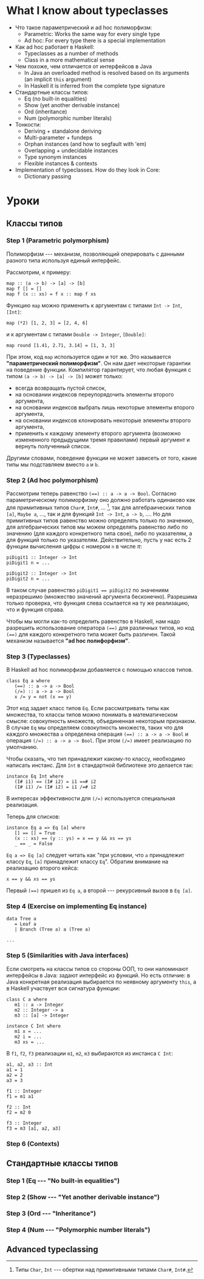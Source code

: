 <!--
vim: ft=markdown
-->

What I know about typeclasses
=============================

* Что такое параметрический и ad hoc полиморфизм:
    - Parametric: Works the same way for every single type
    - Ad hoc: For every type there is a special implementation
* Как ad hoc работает в Haskell:
    - Typeclasses as a number of methods
    - Class in a more mathematical sense
* Чем похоже, чем отличается от интерфейсов в Java
    - In Java an overloaded method is resolved based on its arguments
      (an implicit `this` argument)
    - In Haskell it is inferred from the complete type signature
* Стандартные классы типов:
    - Eq (no built-in equalities)
    - Show (yet another derivable instance)
    - Ord (inheritance)
    - Num (polymorphic number literals)
* Тонкости:
    - Deriving + standalone deriving
    - Multi-parameter + fundeps
    - Orphan instances (and how to segfault with 'em)
    - Overlapping + undecidable instances
    - Type synonym instances
    - Flexible instances & contexts
* Implementation of typeclasses. How do they look in Core:
    - Dictionary passing

Уроки
=====

Классы типов
------------

### Step 1 (Parametric polymorphism)

Полиморфизм --- механизм, позволяющий оперировать с данными
разного типа используя единый интерфейс.

Рассмотрим, к примеру:

    map :: (a -> b) -> [a] -> [b]
    map f [] = []
    map f (x :: xs) = f x :: map f xs

Функцию `map` можно применить к аргументам с типами `Int -> Int`, `[Int]`:

    map (*2) [1, 2, 3] = [2, 4, 6]

и к аргументам с типами `Double -> Integer`, `[Double]`:

    map round [1.41, 2.71, 3.14] = [1, 3, 3]

При этом, код `map` используется один и тот же. Это называется
**"параметрический полиморфизм"**. Он нам дает некоторые гарантии
на поведение функции. Компилятор гарантирует, что любая функция с типом
`(a -> b) -> [a] -> [b]` может только:

* всегда возвращать пустой список,
* на основании индексов переупорядочить элементы второго аргумента,
* на основании индексов выбрать лишь некоторые элементы второго аргумента,
* на основании индексов клонировать некоторые элементы второго аргумента,
* применить к каждому элементу второго аргумента (возможно измененного предыдущими
  тремя правилами) первый аргумент и вернуть полученный список.

Другими словами, поведение функции не может зависеть от того, какие типы мы
подставляем вместо `a` и `b`.

### Step 2 (Ad hoc polymorphism)

Рассмотрим теперь равенство `(==) :: a -> a -> Bool`. Согласно параметрическому
полиморфизму оно должно работать одинаково как для примитивных типов
`Char#`, `Int#`, ... [^1], так для алгебраических типов `[a]`, `Maybe a`, ...,
так и для функций `Int -> Int`, `a -> b`, .... Но для примитивных типов равенство
можно определять только по значению, для алгебраических типов мы можем определять
равенство либо по значению (для каждого конкретного типа свое), либо по указателям,
а для функций только по указателям. Действительно, пусть у нас есть 2
функции вычисления цифры с номером `n` в числе $\pi$:

    piDigit1 :: Integer -> Int
    piDigit1 n = ...

    piDigit2 :: Integer -> Int
    piDigit2 n = ...

В таком случае равенство `piDigit1 == piDigit2` по значениям неразрешимо (множество
значений аргумента бесконечно). Разрешима только проверка, что функция слева
ссылается на ту же реализацию, что и функция справа.

Чтобы мы могли как-то определить равенство в Haskell, нам надо разрешить использование
оператора `(==)` для различных типов, но код `(==)` для каждого конкретного типа может
быть различен. Такой механизм называется **"ad hoc полифорфизм"**.

[^1]: Типы `Char`, `Int` --- обертки над примитивными типами `Char#`, `Int#`.

### Step 3 (Typeclasses)

В Haskell ad hoc полиморфизм добавляется с помощью классов типов.

    class Eq a where
       (==) :: a -> a -> Bool
       (/=) :: a -> a -> Bool
       x /= y = not (x == y)

Этот код задает класс типов `Eq`. Если рассматривать типы как множества,
то классы типов можно понимать в математическом смысле: совокупность множеств,
объединенная некоторым признаком. В случае `Eq` мы определяем совокупность множеств,
таких что для каждого множества `a` определена операция `(==) :: a -> a -> Bool`
и операция `(/=) :: a -> a -> Bool`. При этом `(/=)` имеет реализацию по умолчанию.

Чтобы сказать, что тип принадлежит какому-то классу, необходимо написать инстанс.
Для `Int` в стандартной библиотеке это делается так:

    instance Eq Int where
       (I# i1) == (I# i2) = i1 ==# i2
       (I# i1) /= (I# i2) = i1 /=# i2

В интересах эффективности для `(/=)` используется специальная реализация.

Теперь для списков:

    instance Eq a => Eq [a] where
       [] == [] = True
       (x :: xs) == (y :: ys) = x == y && xs == ys
       _ == _ = False

`Eq a => Eq [a]` следует читать как "при условии, что `a` принадлежит классу `Eq`,
`[a]` принадлежит классу `Eq`". Обратим внимание на реализацию второго кейса:

    x == y && xs == ys

Первый `(==)` пришел из `Eq a`, а второй --- рекурсивный вызов в `Eq [a]`.

### Step 4 (Exercise on implementing Eq instance)

    data Tree a
       = Leaf a
       | Branch (Tree a) a (Tree a)

    ...

### Step 5 (Similarities with Java interfaces)

Если смотреть на классы типов со стороны ООП, то они напоминают
интерфейсы в Java: задают интерфейс из функций. Но есть отличие: в Java
конкретная реализация выбирается по неявному аргументу `this`, а в Haskell
участвует вся сигнатура функции:

    class C a where
       m1 :: a -> Integer
       m2 :: Integer -> a
       m3 :: [a] -> Integer

    instance C Int where
       m1 x = ...
       m2 i = ...
       m3 xs = ...

В `f1`, `f2`, `f3` реализации `m1`, `m2`, `m3` выбираются из инстанса `C Int`:

    a1, a2, a3 :: Int
    a1 = 1
    a2 = 2
    a3 = 3

    f1 :: Integer
    f1 = m1 a1

    f2 :: Int
    f2 = m2 0

    f3 :: Integer
    f3 = m3 [a1, a2, a3]

### Step 6 (Contexts)

Стандартные классы типов
------------------------

### Step 1 (Eq --- "No built-in equalities")

### Step 2 (Show --- "Yet another derivable instance")

### Step 3 (Ord --- "Inheritance")

### Step 4 (Num --- "Polymorphic number literals")

Advanced typeclassing
---------------------
